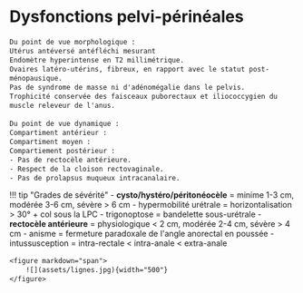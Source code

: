 # Dysfonctions pelvi-périnéales

```
Du point de vue morphologique : 
Utérus antéversé antéfléchi mesurant 
Endomètre hyperintense en T2 millimétrique.
Ovaires latéro-utérins, fibreux, en rapport avec le statut post-ménopausique.
Pas de syndrome de masse ni d'adénomégalie dans le pelvis.
Trophicité conservée des faisceaux puborectaux et iliococcygien du muscle releveur de l'anus.

Du point de vue dynamique :
Compartiment antérieur :
Compartiment moyen :
Compartiement postérieur :
- Pas de rectocèle antérieure.
- Respect de la cloison rectovaginale.
- Pas de prolapsus muqueux intracanalaire.
```

!!! tip "Grades de sévérité"
    -  **cysto/hystéro/péritonéocèle** = minime 1-3 cm, modérée 3-6 cm, sévère > 6 cm
        - hypermobilité urétrale = horizontalisation > 30° + col sous la LPC
        - trigonoptose = bandelette sous-urétrale
    - **rectocèle antérieure** = physiologique < 2 cm, modérée 2-4 cm, sévère > 4 cm
        - anisme = fermeture paradoxale de l'angle anorectal en poussée
        - intussusception = intra-rectale < intra-anale < extra-anale

    <figure markdown="span">
        ![](assets/lignes.jpg){width="500"}
    </figure>


